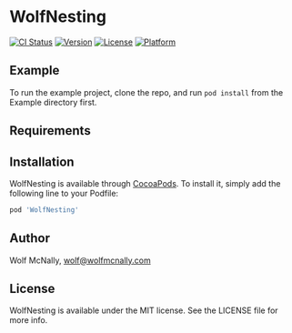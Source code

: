 # WolfNesting

[![CI Status](https://img.shields.io/travis/wolfmcnally/WolfNesting.svg?style=flat)](https://travis-ci.org/wolfmcnally/WolfNesting)
[![Version](https://img.shields.io/cocoapods/v/WolfNesting.svg?style=flat)](https://cocoapods.org/pods/WolfNesting)
[![License](https://img.shields.io/cocoapods/l/WolfNesting.svg?style=flat)](https://cocoapods.org/pods/WolfNesting)
[![Platform](https://img.shields.io/cocoapods/p/WolfNesting.svg?style=flat)](https://cocoapods.org/pods/WolfNesting)

## Example

To run the example project, clone the repo, and run `pod install` from the Example directory first.

## Requirements

## Installation

WolfNesting is available through [CocoaPods](https://cocoapods.org). To install
it, simply add the following line to your Podfile:

```ruby
pod 'WolfNesting'
```

## Author

Wolf McNally, wolf@wolfmcnally.com

## License

WolfNesting is available under the MIT license. See the LICENSE file for more info.
